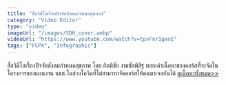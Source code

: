 ```yaml
---
title: "สื่อวิดีโอเรื่องปัจจัยสังคมกำหนดสุขภาพ"
category: "Video Editor"
type: "video"
imageUrl: "/images/SDH_cover.webp"
videoUrl: "https://www.youtube.com/watch?v=tpvFnr1gxnE"
tags: ["FCPX", "Infographic"]
---
```


สื่อวิดีโอเรื่องปัจจัยสังคมกำหนดสุขภาพ โดย กิตติชัย งามชัยพิสิฐ บอกเล่าเนื้อหาของคอร์สที่จะจัดในโครงการของแผนงาน นธส.ในช่วงโควิดที่ไม่สามารถจัดคอร์สให้คนมาเจอกันได้ <a href="https://roottogether.net/sdh/" target="_blank">ดูเนื้อหาทั้งหมด>></a>
